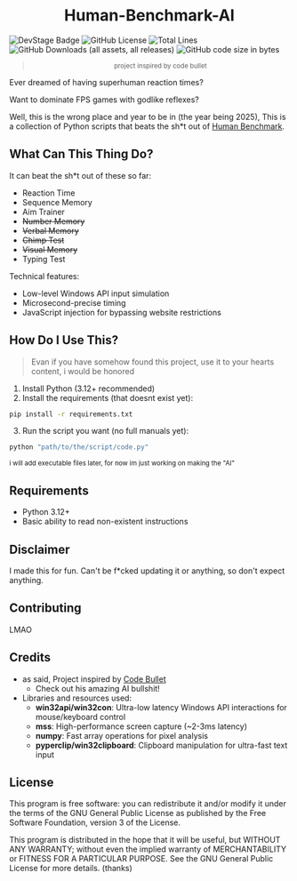 <h1 align="center">Human-Benchmark-AI</h1>

![DevStage Badge](https://img.shields.io/badge/Development_Stage-Prototype-%234be819?style=flat)
![GitHub License](https://img.shields.io/github/license/CaptainMirage/Human-Benchmark-AI)
![Total Lines](https://tokei.rs/b1/github/CaptainMirage/Human-Benchmark-AI?category=code&style=flat)
![GitHub Downloads (all assets, all releases)](https://img.shields.io/github/downloads/CaptainMirage/Human-Benchmark-AI/total?style=flat&color=%2322c2a0)
![GitHub code size in bytes](https://img.shields.io/github/languages/code-size/CaptainMirage/Human-Benchmark-AI)

<!-- ![GitHub Actions Workflow Status](https://img.shields.io/github/actions/workflow/status/CaptainMirage/Human-Benchmark-AI/release.yml?style=flat) -->
<!-- ![Update Badge](https://img.shields.io/badge/Latest_Update-¯\__(ツ)__\/¯-%2318a5a3?) -->

><p align="center"><small>project inspired by code bullet</small></p>

Ever dreamed of having superhuman reaction times?

Want to dominate FPS games with godlike reflexes?

Well, this is the wrong place and year to be in (the year being 2025), This is a collection of Python scripts that beats the sh*t out of [Human Benchmark](https://humanbenchmark.com/).

## What Can This Thing Do?
It can beat the sh*t out of these so far:
- Reaction Time
- Sequence Memory
- Aim Trainer
- ~~Number Memory~~
- ~~Verbal Memory~~
- ~~Chimp Test~~
- ~~Visual Memory~~
- Typing Test

Technical features:
  - Low-level Windows API input simulation
  - Microsecond-precise timing
  - JavaScript injection for bypassing website restrictions

## How Do I Use This?
> Evan if you have somehow found this project, use it to your hearts content, i would be honored

1. Install Python (3.12+ recommended)
2. Install the requirements (that doesnt exist yet):
```bash
pip install -r requirements.txt
```
3. Run the script you want (no full manuals yet):
```bash
python "path/to/the/script/code.py"
```

<sub>
i will add executable files later, for now im just working on making the "AI"
</sub>

## Requirements
- Python 3.12+
- Basic ability to read non-existent instructions

## Disclaimer
I made this for fun. Can't be f*cked updating it or anything, so don't expect anything.

## Contributing
LMAO

## Credits
- as said, Project inspired by [Code Bullet](https://www.youtube.com/@codebullet)
  - Check out his amazing AI bullshit!
- Libraries and resources used:
  - **win32api/win32con**: Ultra-low latency Windows API interactions for mouse/keyboard control
  - **mss**: High-performance screen capture (~2-3ms latency)
  - **numpy**: Fast array operations for pixel analysis
  - **pyperclip/win32clipboard**: Clipboard manipulation for ultra-fast text input

## License
This program is free software: you can redistribute it and/or modify it under the terms of the GNU General Public License as published by the Free Software Foundation, version 3 of the License.

This program is distributed in the hope that it will be useful, but WITHOUT ANY WARRANTY; without even the implied warranty of MERCHANTABILITY or FITNESS FOR A PARTICULAR PURPOSE. See the GNU General Public License for more details. (thanks)
